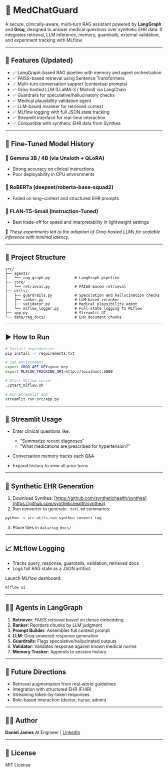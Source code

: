 # 🏥 MedChatGuard

A secure, clinically-aware, multi-turn RAG assistant powered by **LangGraph** and **Groq**, designed to answer medical questions over synthetic EHR data. It integrates retrieval, LLM inference, memory, guardrails, external validation, and experiment tracking with MLflow.

---

## 🚀 Features (Updated)

* ✅ LangGraph-based RAG pipeline with memory and agent orchestration
* ✅ FAISS-based retrieval using Sentence Transformers
* ✅ Multi-turn conversation support (contextual prompts)
* ✅ Groq-hosted LLM (LLaMA-3 / Mixtral) via LangChain
* ✅ Guardrails for speculative/hallucinatory checks
* ✅ Medical plausibility validation agent
* ✅ LLM-based reranker for retrieved context
* ✅ MLflow logging with full JSON state tracking
* ✅ Streamlit interface for real-time interaction
* ✅ Compatible with synthetic EHR data from Synthea

---

## 🧠 Fine-Tuned Model History

### 🔬 Gemma 3B / 4B (via Unsloth + QLoRA)

* Strong accuracy on clinical instructions
* Poor deployability in CPU environments

### 🧪 RoBERTa (deepset/roberta-base-squad2)

* Failed on long-context and structured EHR prompts

### 🧠 FLAN-T5-Small (Instruction-Tuned)

* Best trade-off for speed and interpretability in lightweight settings

📌 *These experiments led to the adoption of Groq-hosted LLMs for scalable inference with minimal latency.*

---

## 📁 Project Structure

```
src/
├── agents/
│   └── rag_graph.py           # LangGraph pipeline
├── core/
│   └── retrieval.py           # FAISS-based retrieval
├── utils/
│   ├── guardrails.py          # Speculation and hallucination checks
│   ├── ranker.py              # LLM-based reranker
│   ├── validator.py           # Medical plausibility agent
│   └── mlflow_logger.py       # Full-state logging to MLflow
├── app.py                     # Streamlit UI
└── data/rag_docs/             # EHR document chunks
```

---

## ▶️ How to Run

```bash
# Install dependencies
pip install -r requirements.txt

# Set environment
export GROQ_API_KEY=your_key
export MLFLOW_TRACKING_URI=http://localhost:5000

# Start MLflow server
./start_mlflow.sh

# Run Streamlit app
streamlit run src/app.py
```

---

## 💬 Streamlit Usage

* Enter clinical questions like:

  * "Summarize recent diagnoses"
  * "What medications are prescribed for hypertension?"
* Conversation memory tracks each Q\&A
* Expand history to view all prior turns

---

## 🧪 Synthetic EHR Generation

1. Download Synthea: [https://github.com/synthetichealth/synthea](https://github.com/synthetichealth/synthea)
2. Run converter to generate `.txt`/`.md` summaries:

```bash
python -m src.utils.run_synthea_convert rag
```

3. Place files in `data/rag_docs/`

---

## 📈 MLflow Logging

* Tracks query, response, guardrails, validation, retrieved docs
* Logs full RAG state as a JSON artifact

Launch MLflow dashboard:

```bash
mlflow ui
```

---

## 🧑‍⚕️ Agents in LangGraph

1. **Retriever**: FAISS retrieval based on dense embedding
2. **Ranker**: Reorders chunks by LLM judgment
3. **Prompt Builder**: Assembles full context prompt
4. **LLM**: Groq-powered response generation
5. **Guardrails**: Flags speculative/hallucinated outputs
6. **Validator**: Validates response against known medical norms
7. **Memory Tracker**: Appends to session history

---

## 🧩 Future Directions

* Retrieval augmentation from real-world guidelines
* Integration with structured EHR (FHIR)
* Streaming token-by-token responses
* Role-based interaction (doctor, nurse, admin)

---

## 👨‍💻 Author

**Daniel James**
AI Engineer | [LinkedIn](https://www.linkedin.com/in/daniel-james-ai)

---

## 📜 License

MIT License